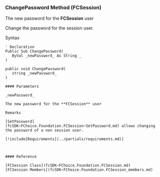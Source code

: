 ﻿### ChangePassword Method (FCSession)

The new password for the **FCSession** user

Change the password for the session user.

Syntax

```vbnet
' Declaration
Public Sub ChangePassword( _
   ByVal _newPassword_ As String _
) 

public void ChangePassword( 
   string _newPassword_
)

#### Parameters

_newPassword_

The new password for the **FCSession** user

Remarks

[SetPassword](fcSDK~FChoice.Foundation.FCSession~SetPassword.md) allows changing the password of a non session user.

[!include[Requirements](../partials/requirements.md)]



#### Reference

[FCSession Class](fcSDK~FChoice.Foundation.FCSession.md)  
[FCSession Members](fcSDK~FChoice.Foundation.FCSession_members.md)